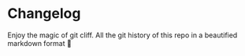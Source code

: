 # Changelog

Enjoy the magic of git cliff. All the git history of this repo in a beautified markdown format 🫶 

